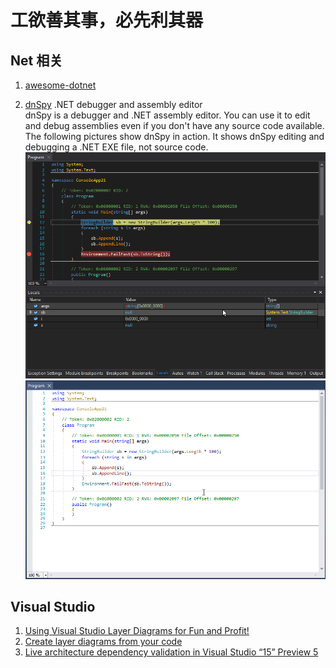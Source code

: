 # 工欲善其事，必先利其器

## Net 相关
1. [awesome-dotnet](https://github.com/quozd/awesome-dotnet)

2. [dnSpy](https://github.com/0xd4d/dnSpy) .NET debugger and assembly editor  
 dnSpy is a debugger and .NET assembly editor. You can use it to edit and debug assemblies even if you don't have any source code available.  
The following pictures show dnSpy in action. It shows dnSpy editing and debugging a .NET EXE file, not source code.  
![debug-animated.gif](./Images/debug-animated.gif)
![edit-code-animated.gif](./Images/edit-code-animated.gif)

## Visual Studio 
1. [Using Visual Studio Layer Diagrams for Fun and Profit!](http://geekswithblogs.net/Optikal/archive/2012/12/30/151680.aspx)
2. [Create layer diagrams from your code](https://msdn.microsoft.com/en-us/library/dd465141.aspx)
3. [Live architecture dependency validation in Visual Studio “15” Preview 5](https://blogs.msdn.microsoft.com/devops/2016/10/07/live-architecture-dependency-validation-in-visual-studio-15-preview-5/)